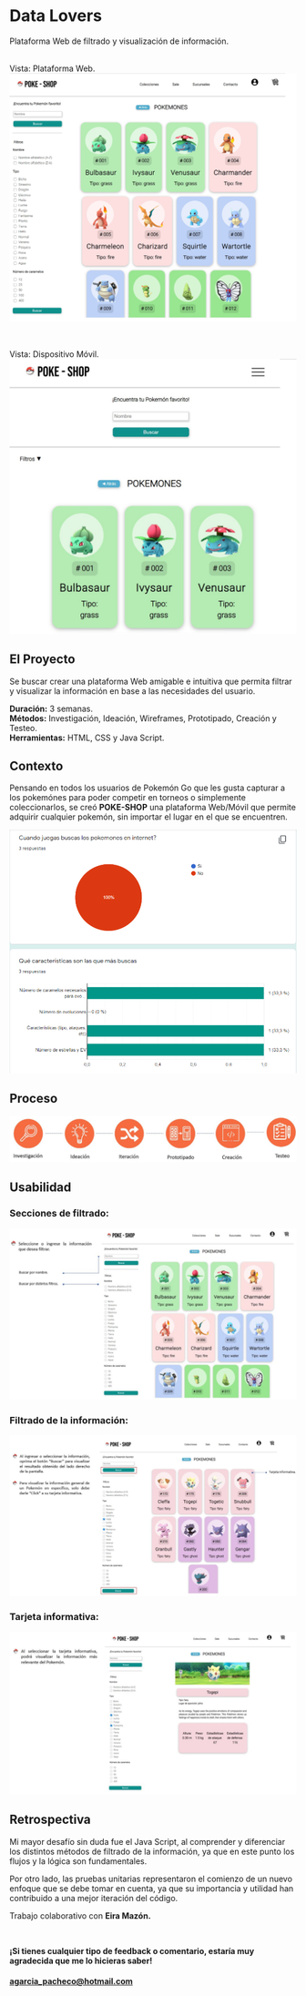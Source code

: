# Data Lovers

Plataforma Web de filtrado y visualización de información.
<br>
<br>

Vista: Plataforma Web.
![](/src/imagenes/pokeshop.jpg)

<br>

Vista: Dispositivo Móvil.
![](/src/imagenes/aplicacion_pokeshop.jpg)

## El Proyecto

Se buscar crear una plataforma Web amigable e intuitiva que permita filtrar y visualizar la información en base a las necesidades del usuario.

**Duración:** 3 semanas.
<br>
**Métodos:** Investigación, Ideación, Wireframes, Prototipado, Creación y Testeo.
<br>
**Herramientas:** HTML, CSS y Java Script.

## Contexto

Pensando en todos los usuarios de Pokemón Go que les gusta capturar a los pokemónes para poder competir en torneos o simplemente coleccionarlos, se creó **POKE-SHOP** una plataforma Web/Móvil que permite adquirir cualquier pokemón, sin importar el lugar en el que se encuentren.
<br>

![Encuesta](src/imagenes/encuesta.png)
<br>

## Proceso

![proceso](src/imagenes/proceso.JPG)
<br>

## Usabilidad

### Secciones de filtrado:

![paso1](src/imagenes/1.JPG)
<br>

### Filtrado de la información:

![paso2](src/imagenes/2.JPG)
<br>

### Tarjeta informativa:

![paso3](src/imagenes/3.JPG)

## Retrospectiva

Mi mayor desafío sin duda fue el Java Script, al comprender y diferenciar los distintos métodos de filtrado de la información, ya que en este punto los flujos y la lógica son fundamentales.

Por otro lado, las pruebas unitarias representaron el comienzo de un nuevo enfoque que se debe tomar en cuenta, ya que su importancia y utilidad han contribuido a una mejor iteración del código. 

Trabajo colaborativo con **Eira Mazón.**

<br>

**¡Si tienes cualquier tipo de feedback o comentario, estaría muy agradecida que me lo hicieras saber!**
#### agarcia_pacheco@hotmail.com
